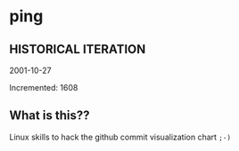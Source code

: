 # ping

## HISTORICAL ITERATION
2001-10-27

Incremented: 1608

## What is this?? 
Linux skills to hack the github commit visualization chart `;-)`
